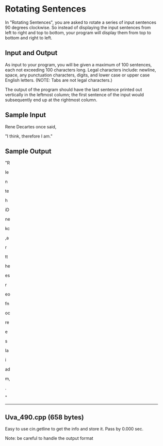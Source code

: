 # Rotating Sentences
In "Rotating Sentences", you are asked to rotate a series of input sentences 90 degrees clockwise. So
instead of displaying the input sentences from left to right and top to bottom, your program will display
them from top to bottom and right to left.

## Input and Output
As input to your program, you will be given a maximum of 100 sentences, each not exceeding 100
characters long. Legal characters include: newline, space, any punctuation characters, digits, and lower
case or upper case English letters. (NOTE: Tabs are not legal characters.)

The output of the program should have the last sentence printed out vertically in the leftmost column;
the first sentence of the input would subsequently end up at the rightmost column.

## Sample Input
Rene Decartes once said,

"I think, therefore I am."

## Sample Output
"R

Ie

n

te

h

iD

ne

kc

,a

r

tt

he

es

r

eo

fn

oc

re

e

s

Ia

i

ad

m,

.

"

---

## Uva_490.cpp (658 bytes)
Easy to use cin.getline to get the info and store it.
Pass by 0.000 sec.

Note: be careful to handle the output format
